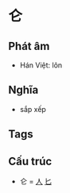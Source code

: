 # 仑

## Phát âm
* Hán Việt: lôn

## Nghĩa
* sắp xếp

## Tags


## Cấu trúc
* 仑 = [人](人.md) [匕](匕.md)

<script>window.HANZI_FIELD='仑';</script>